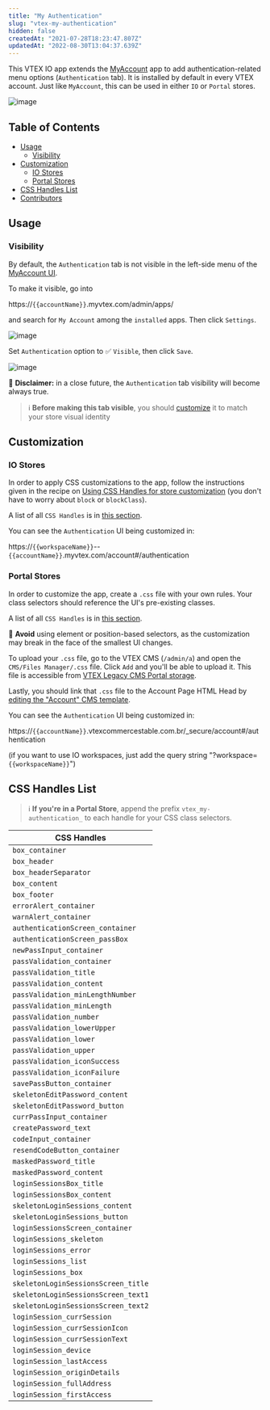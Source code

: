 ```yaml
---
title: "My Authentication"
slug: "vtex-my-authentication"
hidden: false
createdAt: "2021-07-28T18:23:47.807Z"
updatedAt: "2022-08-30T13:04:37.639Z"
---
```


This VTEX IO app extends the [MyAccount](https://github.com/vtex-apps/my-account) app to add authentication-related menu options (`Authentication` tab). It is installed by default in every VTEX account. Just like `MyAccount`, this can be used in either `IO` or `Portal` stores.

![image](https://cdn.jsdelivr.net/gh/vtexdocs/dev-portal-content@main/images/vtex-my-authentication-0.png)

## Table of Contents

- [Usage](#usage)
  - [Visibility](#visibility)
- [Customization](#customization)
  - [IO Stores](#io-stores)
  - [Portal Stores](#portal-stores)
- [CSS Handles List](#css-handles-list)
- [Contributors](#contributors)

## Usage

### Visibility

By default, the `Authentication` tab is not visible in the left-side menu of the [MyAccount UI](https://github.com/vtex-apps/my-account).

To make it visible, go into

https://`{{accountName}}`.myvtex.com/admin/apps/

and search for `My Account` among the `installed` apps. Then click `Settings`.

![image](https://cdn.jsdelivr.net/gh/vtexdocs/dev-portal-content@main/images/vtex-my-authentication-1.png)

Set `Authentication` option to :white_check_mark: `Visible`, then click `Save`.

![image](https://cdn.jsdelivr.net/gh/vtexdocs/dev-portal-content@main/images/vtex-my-authentication-2.png)

📢 **Disclaimer:** in a close future, the `Authentication` tab visibility will become always true.

> ℹ️ **Before making this tab visible**, you should [customize](#customization) it to match your store visual identity

## Customization

### IO Stores

In order to apply CSS customizations to the app, follow the instructions given in the recipe on [Using CSS Handles for store customization](https://developers.vtex.com/docs/guides/vtex-io-documentation-using-css-handles-for-store-customization) (you don't have to worry about `block` or `blockClass`).

A list of all `CSS Handles` is in [this section](#css-handles-list).

You can see the `Authentication` UI being customized in:

https://`{{workspaceName}}`--`{{accountName}}`.myvtex.com/account#/authentication

### Portal Stores

In order to customize the app, create a `.css` file with your own rules. Your class selectors should reference the UI's pre-existing classes.

A list of all `CSS Handles` is in [this section](#css-handles-list).

📢 **Avoid** using element or position-based selectors, as the customization may break in the face of the smallest UI changes.

To upload your `.css` file, go to the VTEX CMS (`/admin/a`) and open the `CMS/Files Manager/.css` file. Click `Add` and you'll be able to upload it. This file is accessible from [VTEX Legacy CMS Portal storage](https://help.vtex.com/en/tutorial/ver-o-conteudo-dos-arquivos-css-da-loja--U5v7DXpRSee86uqiKQUQi).

Lastly, you should link that `.css` file to the Account Page HTML Head by [editing the "Account" CMS template](https://help.vtex.com/en/tracks/cms--2YcpgIljVaLVQYMzxQbc3z/Y6dPEF6GzROQ8PuYKxrKe).

You can see the `Authentication` UI being customized in:

https://`{{accountName}}`.vtexcommercestable.com.br/\_secure/account#/authentication

(if you want to use IO workspaces, just add the query string "?workspace=`{{workspaceName}}`")

## CSS Handles List

> ℹ️ **If you're in a Portal Store**, append the prefix `vtex_my-authentication_` to each handle for your CSS class selectors.

| CSS Handles                         |
| ----------------------------------- |
| `box_container`                     |
| `box_header`                        |
| `box_headerSeparator`               |
| `box_content`                       |
| `box_footer`                        |
| `errorAlert_container`              |
| `warnAlert_container`               |
| `authenticationScreen_container`    |
| `authenticationScreen_passBox`      |
| `newPassInput_container`            |
| `passValidation_container`          |
| `passValidation_title`              |
| `passValidation_content`            |
| `passValidation_minLengthNumber`    |
| `passValidation_minLength`          |
| `passValidation_number`             |
| `passValidation_lowerUpper`         |
| `passValidation_lower`              |
| `passValidation_upper`              |
| `passValidation_iconSuccess`        |
| `passValidation_iconFailure`        |
| `savePassButton_container`          |
| `skeletonEditPassword_content`      |
| `skeletonEditPassword_button`       |
| `currPassInput_container`           |
| `createPassword_text`               |
| `codeInput_container`               |
| `resendCodeButton_container`        |
| `maskedPassword_title`              |
| `maskedPassword_content`            |
| `loginSessionsBox_title`            |
| `loginSessionsBox_content`          |
| `skeletonLoginSessions_content`     |
| `skeletonLoginSessions_button`      |
| `loginSessionsScreen_container`     |
| `loginSessions_skeleton`            |
| `loginSessions_error`               |
| `loginSessions_list`                |
| `loginSessions_box`                 |
| `skeletonLoginSessionsScreen_title` |
| `skeletonLoginSessionsScreen_text1` |
| `skeletonLoginSessionsScreen_text2` |
| `loginSession_currSession`          |
| `loginSession_currSessionIcon`      |
| `loginSession_currSessionText`      |
| `loginSession_device`               |
| `loginSession_lastAccess`           |
| `loginSession_originDetails`        |
| `loginSession_fullAddress`          |
| `loginSession_firstAccess`          |
